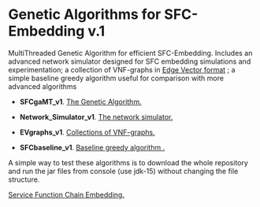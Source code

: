 # Genetic Algorithms for SFC-Embedding v.1

MultiThreaded Genetic Algorithm for efficient SFC-Embedding. Includes an advanced network simulator designed for SFC embedding simulations and experimentation; 
a collection of VNF-graphs in [Edge Vector format](https://github.com/rodispantelis/EdgeVector) ; 
a simple baseline greedy algorithm useful for comparison with more advanced algorithms

* **SFCgaMT_v1**. [The Genetic Algorithm.](SFCgaMT_jar_doc)

* **Network_Simulator_v1**. [The network simulator.](Network_Simulator_jar_doc)

* **EVgraphs_v1**. [Collections of VNF-graphs.](EVgraphs) 

* **SFCbaseline_v1**. [Baseline greedy algorithm .](SFCbaseline_jar_doc)

A simple way to test these algorithms is to download the whole repository and run the jar files from console (use jdk-15) without changing the file structure.

 [Service Function Chain Embedding.](https://rodispantelis.github.io/SFC-Embedding/DataCenters)
